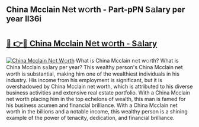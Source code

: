 ## China Mcclain N𝚎t w𝚘rth - Part-pPN S𝚊lary per year ll36i

# <h2><a href="http://gc2max.nevu.top/?p=China+Mcclain">🔗 👉🔴 China Mcclain N𝚎t w𝚘rth - S𝚊lary</a></h2>

[![China Mcclain N𝚎t W𝚘rth](https://i.imgur.com/Oavwk0R.jpeg)](http://gc2max.nevu.top/?p=China+Mcclain)
What is China Mcclain n𝚎t w𝚘rth? What is China Mcclain s𝚊lary per year?
This wealthy person's China Mcclain net worth is substantial, making him one of the wealthiest individuals in his industry. His income from his employment is significant, but it is overshadowed by China Mcclain net worth, which is attributed to his diverse business activities and extensive real estate portfolio. With a China Mcclain net worth placing him in the top echelons of wealth, this man is famed for his business acumen and financial brilliance. With a China Mcclain net worth in the billions and a notable income, this wealthy person is a shining example of the power of tenacity, dedication, and financial brilliance.

